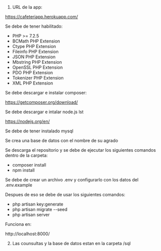 1) URL de la app:

https://cafeteriapp.herokuapp.com/

Se debe de tener habilitado:

* PHP >= 7.2.5
* BCMath PHP Extension
* Ctype PHP Extension
* Fileinfo PHP Extension
* JSON PHP Extension
* Mbstring PHP Extension
* OpenSSL PHP Extension
* PDO PHP Extension
* Tokenizer PHP Extension
* XML PHP Extension

Se debe descargar e instalar composer:

https://getcomposer.org/download/


Se debe descargar e intalar node.js lst

https://nodejs.org/en/

Se debe de tener instalado mysql

Se crea una base de datos con el nombre de su agrado

Se descarga el repositorio y se debe de ejecutar los siguientes comandos dentro de la carpeta:
	
* composer install	
* npm install

Se debe de crear un archivo .env y configurarlo con los datos del .env.example

Despues de eso se debe de usar los siguientes comandos:

* php artisan key:generate
* php artisan migrate --seed
* php artisan server

	
Funciona en:

http://localhost:8000/


2) Las counsultas y la base de datos estan en la carpeta /sql
	
